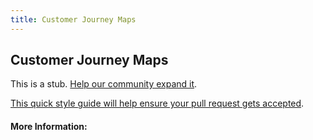 ```yaml
---
title: Customer Journey Maps
---
```


## Customer Journey Maps

This is a stub. [Help our community expand it](https://github.com/freecodecamp/guides/tree/master/src/pages/articles/design/product-design/customer-journey-maps/index.md).

[This quick style guide will help ensure your pull request gets accepted](https://github.com/freeCodeCamp/guides/blob/master/README.md).

<!-- The article goes here, in GitHub-flavored Markdown. Feel free to add YouTube videos, images, and CodePen/JSBin embeds  -->

#### More Information:
<!-- Please add any articles you think might be helpful to read before writing the article -->


